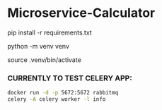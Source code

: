 # Microservice-Calculator

pip install -r requirements.txt

python -m venv venv

source .venv/bin/activate



### CURRENTLY TO TEST CELERY APP:

```bash
docker run -d -p 5672:5672 rabbitmq
celery -A celery worker -l info
```

